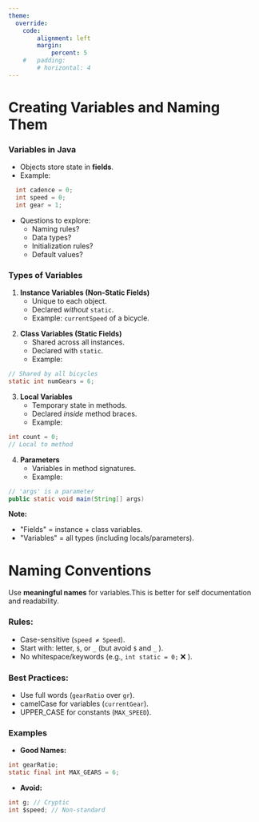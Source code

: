 ```yaml
---
theme:
  override:
    code:
        alignment: left
        margin:
            percent: 5
    #   padding:
        # horizontal: 4
---
```


Creating Variables and Naming Them
===



### **Variables in Java**  
- Objects store state in **fields**.  
- Example:  

```java
  int cadence = 0;
  int speed = 0;
  int gear = 1;
```  
- Questions to explore:  
  - Naming rules?  
  - Data types?  
  - Initialization rules?  
  - Default values?  

<!-- end_slide -->


### **Types of Variables**  

<!-- column_layout: [1, 1] -->
<!-- column: 0 -->


1. **Instance Variables (Non-Static Fields)**  
   - Unique to each object.  
   - Declared *without* `static`.  
   - Example: `currentSpeed` of a bicycle. 
<!-- new_line -->


2. **Class Variables (Static Fields)**  
   - Shared across all instances.  
   - Declared with `static`.  
   - Example:  

```java
// Shared by all bicycles
static int numGears = 6;
```  
<!-- column: 1 -->

3. **Local Variables**  
   - Temporary state in methods.  
   - Declared *inside* method braces.  
   - Example:  
```java
int count = 0;
// Local to method
```  

4. **Parameters**  
   - Variables in method signatures.  
   - Example:  
```java
// 'args' is a parameter
public static void main(String[] args) 
```  
<!-- reset_layout -->

**Note:**  
- "Fields" = instance + class variables.  
- "Variables" = all types (including locals/parameters).  

<!-- end_slide -->



# **Naming Conventions**  

Use **meaningful names** for variables.This is better for self documentation and readability.
<!-- column_layout: [1, 1] -->
<!-- column: 0 -->
<!-- pause -->

### **Rules:**  
  - Case-sensitive (`speed ≠ Speed`).  
  - Start with: letter, `$`, or `_` (but avoid `$` and `_` ).  
  - No whitespace/keywords (e.g., `int static = 0;` ❌ ).  

<!-- pause -->
### **Best Practices:**  
  - Use full words (`gearRatio` over `gr`).  
  - camelCase for variables (`currentGear`).  
  - UPPER_CASE for constants (`MAX_SPEED`).  

<!-- column: 1 -->
<!-- pause -->

### **Examples**  
<!-- pause -->
- **Good Names:**  
```java
int gearRatio;  
static final int MAX_GEARS = 6;  
```  
<!-- pause -->
- **Avoid:**  
```java
int g; // Cryptic  
int $speed; // Non-standard  
```  

<!-- reset_layout -->
<!-- end_slide -->


